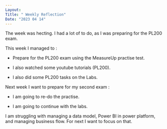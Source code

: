 ```yaml
---
Layout:
Title: " Weekly Reflection"
Date: "2023 04 14"
---
```


The week was hecting. I had a lot of to do, as I was preparing for the PL200 exam.


This week I managed to :

- Prepare for the PL200 exam using the MeasureUp practise test.

- I also watched some youtube tutorials (PL200).

- I also did some PL200 tasks on the Labs.


Next week I want to prepare for my second exam :

- I am going to re-do the practise.

- I am going to continue with the labs.


I am struggling with managing  a data model, Power BI in power platform, and managing business flow. For next I want to focus on that.
